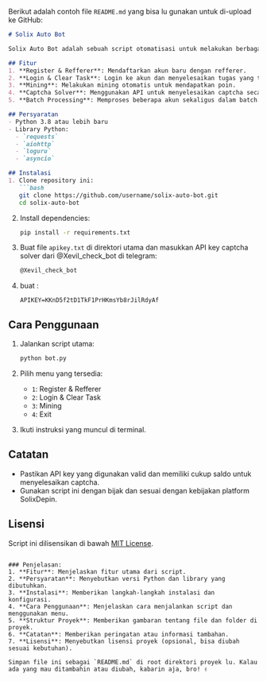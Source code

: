 Berikut adalah contoh file `README.md` yang bisa lu gunakan untuk di-upload ke GitHub:

```markdown
# Solix Auto Bot

Solix Auto Bot adalah sebuah script otomatisasi untuk melakukan berbagai tugas di platform SolixDepin, seperti registrasi, login, menyelesaikan tugas, dan mining.

## Fitur
1. **Register & Refferer**: Mendaftarkan akun baru dengan refferer.
2. **Login & Clear Task**: Login ke akun dan menyelesaikan tugas yang tersedia.
3. **Mining**: Melakukan mining otomatis untuk mendapatkan poin.
4. **Captcha Solver**: Menggunakan API untuk menyelesaikan captcha secara otomatis.
5. **Batch Processing**: Memproses beberapa akun sekaligus dalam batch.

## Persyaratan
- Python 3.8 atau lebih baru
- Library Python:
  - `requests`
  - `aiohttp`
  - `loguru`
  - `asyncio`

## Instalasi
1. Clone repository ini:
   ```bash
   git clone https://github.com/username/solix-auto-bot.git
   cd solix-auto-bot
   ```

2. Install dependencies:
   ```bash
   pip install -r requirements.txt
   ```

3. Buat file `apikey.txt` di direktori utama dan masukkan API key captcha solver dari @Xevil_check_bot di telegram:
   ```bash
   @Xevil_check_bot
   ```

4. buat :
   ```env
   APIKEY=KKnD5f2tD1TkF1PrHKmsYb8rJilRdyAf
   ```

## Cara Penggunaan
1. Jalankan script utama:
   ```bash
   python bot.py
   ```

2. Pilih menu yang tersedia:
   - `1`: Register & Refferer
   - `2`: Login & Clear Task
   - `3`: Mining
   - `4`: Exit

3. Ikuti instruksi yang muncul di terminal.

## Catatan
- Pastikan API key yang digunakan valid dan memiliki cukup saldo untuk menyelesaikan captcha.
- Gunakan script ini dengan bijak dan sesuai dengan kebijakan platform SolixDepin.

## Lisensi
Script ini dilisensikan di bawah [MIT License](LICENSE).
```

### Penjelasan:
1. **Fitur**: Menjelaskan fitur utama dari script.
2. **Persyaratan**: Menyebutkan versi Python dan library yang dibutuhkan.
3. **Instalasi**: Memberikan langkah-langkah instalasi dan konfigurasi.
4. **Cara Penggunaan**: Menjelaskan cara menjalankan script dan menggunakan menu.
5. **Struktur Proyek**: Memberikan gambaran tentang file dan folder di proyek.
6. **Catatan**: Memberikan peringatan atau informasi tambahan.
7. **Lisensi**: Menyebutkan lisensi proyek (opsional, bisa diubah sesuai kebutuhan).

Simpan file ini sebagai `README.md` di root direktori proyek lu. Kalau ada yang mau ditambahin atau diubah, kabarin aja, bro! ✌️
